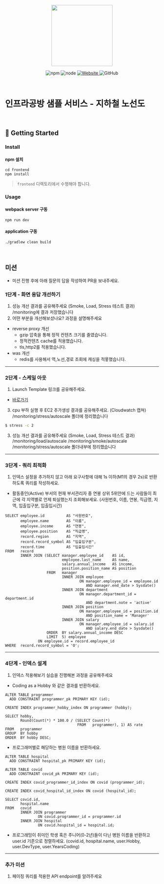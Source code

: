 <p align="center">
    <img width="200px;" src="https://raw.githubusercontent.com/woowacourse/atdd-subway-admin-frontend/master/images/main_logo.png"/>
</p>
<p align="center">
  <img alt="npm" src="https://img.shields.io/badge/npm-%3E%3D%205.5.0-blue">
  <img alt="node" src="https://img.shields.io/badge/node-%3E%3D%209.3.0-blue">
  <a href="https://edu.nextstep.camp/c/R89PYi5H" alt="nextstep atdd">
    <img alt="Website" src="https://img.shields.io/website?url=https%3A%2F%2Fedu.nextstep.camp%2Fc%2FR89PYi5H">
  </a>
  <img alt="GitHub" src="https://img.shields.io/github/license/next-step/atdd-subway-service">
</p>

<br>

# 인프라공방 샘플 서비스 - 지하철 노선도

<br>

## 🚀 Getting Started

### Install
#### npm 설치
```
cd frontend
npm install
```
> `frontend` 디렉토리에서 수행해야 합니다.

### Usage
#### webpack server 구동
```
npm run dev
```
#### application 구동
```
./gradlew clean build
```
<br>

## 미션

* 미션 진행 후에 아래 질문의 답을 작성하여 PR을 보내주세요.


### 1단계 - 화면 응답 개선하기
1. 성능 개선 결과를 공유해주세요 (Smoke, Load, Stress 테스트 결과)
/monitoring에 결과 저장했습니다
2. 어떤 부분을 개선해보셨나요? 과정을 설명해주세요
- reverse proxy 개선
  - gzip 압축을 통해 정적 컨텐츠 크기를 줄였습니다.
  - 정적컨텐츠 cache를 적용했습니다.
  - tls,http2를 적용했습니다.
- was 개선
  - redis를 사용해서 역,노선,경로 조회에 캐싱을 적욯했습니다.
---

### 2단계 - 스케일 아웃

1. Launch Template 링크를 공유해주세요.
- [바로가기](https://ap-northeast-2.console.aws.amazon.com/ec2/home?region=ap-northeast-2#LaunchTemplateDetails:launchTemplateId=lt-01791e69a8c40e4ec)

3. cpu 부하 실행 후 EC2 추가생성 결과를 공유해주세요. (Cloudwatch 캡쳐)
/monitoring/stress/autoscale
폴더에 정리했습니다
```sh
$ stress -c 2
```

3. 성능 개선 결과를 공유해주세요 (Smoke, Load, Stress 테스트 결과)
/monitoring/load/autoscale
/monitoring/smoke/autoscale
/monitoring/stress/autoscale
폴더내부에 정리했습니다
---

### 3단계 - 쿼리 최적화

1. 인덱스 설정을 추가하지 않고 아래 요구사항에 대해 1s 이하(M1의 경우 2s)로 반환하도록 쿼리를 작성하세요.

- 활동중인(Active) 부서의 현재 부서관리자 중 연봉 상위 5위안에 드는 사람들이 최근에 각 지역별로 언제 퇴실했는지 조회해보세요. (사원번호, 이름, 연봉, 직급명, 지역, 입출입구분, 입출입시간)
```roomsql
SELECT employee.id          AS "사원번호",
       employee.name        AS "이름",
       employee.income      AS "연봉",
       employee.position    AS "직급명",
       record.region        AS "지역",
       record.record_symbol AS "입출입구분",
       record.time          AS "입출입시간"
FROM   record
       INNER JOIN (SELECT manager.employee_id    AS id,
                          employee.last_name     AS name,
                          salary.annual_income   AS income,
                          position.position_name AS position
                   FROM   manager
                          INNER JOIN employee
                                  ON manager.employee_id = employee.id
                                     AND manager.end_date > Sysdate()
                          INNER JOIN department
                                  ON manager.department_id = department.id
                                     AND department.note = 'active'
                          INNER JOIN position
                                  ON manager.employee_id = position.id
                                     AND position_name = 'Manager'
                          INNER JOIN salary
                                  ON manager.employee_id = salary.id
                                     AND salary.end_date > Sysdate()
                   ORDER  BY salary.annual_income DESC
                   LIMIT  5) employee
               ON employee.id = record.employee_id
WHERE  record.record_symbol = 'O'; 

```
---

### 4단계 - 인덱스 설계

1. 인덱스 적용해보기 실습을 진행해본 과정을 공유해주세요
- Coding as a Hobby 와 같은 결과를 반환하세요.
```roomsql
ALTER TABLE programmer
  ADD CONSTRAINT programmer_pk PRIMARY KEY (id);

CREATE INDEX programmer_hobby_index ON programmer (hobby);

SELECT hobby,
       Round(Count(*) * 100.0 / (SELECT Count(*)
                                 FROM   programmer), 1) AS rate
FROM   programmer
GROUP  BY hobby
ORDER  BY hobby DESC; 
```

- 프로그래머별로 해당하는 병원 이름을 반환하세요.
```roomsql
ALTER TABLE hospital
  ADD CONSTRAINT hospital_pk PRIMARY KEY (id);

ALTER TABLE covid
  ADD CONSTRAINT covid_pk PRIMARY KEY (id);

CREATE INDEX covid_programmer_id_index ON covid (programmer_id);

CREATE INDEX covid_hospital_id_index ON covid (hospital_id); 

SELECT covid.id,
       hospital.name
FROM   covid
       INNER JOIN programmer
               ON covid.programmer_id = programmer.id
       INNER JOIN hospital
               ON covid.hospital_id = hospital.id; 
```
- 프로그래밍이 취미인 학생 혹은 주니어(0-2년)들이 다닌 병원 이름을 반환하고 user.id 기준으로 정렬하세요. (covid.id, hospital.name, user.Hobby, user.DevType, user.YearsCoding)

---

### 추가 미션

1. 페이징 쿼리를 적용한 API endpoint를 알려주세요
